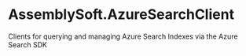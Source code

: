 # AssemblySoft.AzureSearchClient
Clients for querying and managing Azure Search Indexes via the Azure Search SDK
